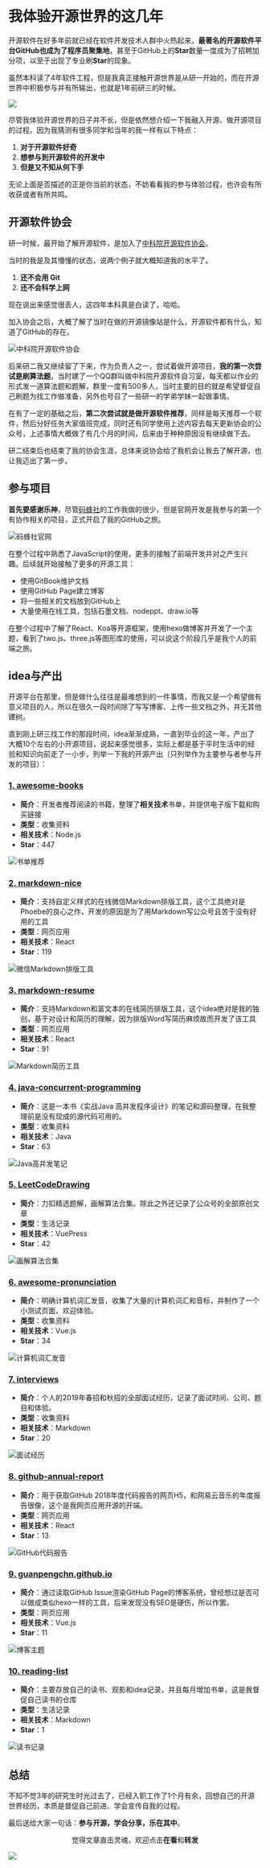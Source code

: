 # 我体验开源世界的这几年

开源软件在好多年前就已经在软件开发技术人群中火热起来，**最著名的开源软件平台GitHub也成为了程序员聚集地**，甚至于GitHub上的**Star**数量一度成为了招聘加分项，以至于出现了专业刷**Star**的现象。

虽然本科读了4年软件工程，但是我真正接触开源世界是从研一开始的，而在开源世界中积极参与并有所输出，也就是1年前研三的时候。

![](https://i.loli.net/2019/08/19/s8FzHcAqmY3xPSn.png)

尽管我体验开源世界的日子并不长，但是依然想介绍一下我融入开源、做开源项目的过程。因为我猜测有很多同学和当年的我一样有以下特点：

1. **对于开源软件好奇**
2. **想参与到开源软件的开发中**
3. **但是又不知从何下手**

无论上面是否描述的正是你当前的状态，不妨看看我的参与体验过程，也许会有所收获或者有所共鸣。

## 开源软件协会

研一时候，最开始了解开源软件，是加入了[中科院开源软件协会](https://www.opencas.org/ "中科院开源软件协会")。

当时的我是及其懵懂的状态，说两个例子就大概知道我的水平了。

1. **还不会用 Git**
2. **还不会科学上网**

现在说出来感觉很丢人，这四年本科真是白读了，哈哈。

加入协会之后，大概了解了当时在做的开源镜像站是什么，开源软件都有什么，知道了GitHub的存在。

![中科院开源软件协会](https://i.loli.net/2019/08/19/MITNGtE4HSWh8bU.png)

后来研二我又继续留了下来，作为负责人之一，尝试着做开源项目，**我的第一次尝试是刷算法题**，当时建了一个QQ群叫做中科院开源软件自习室，每天都以作业的形式发一道算法题和题解，群里一度有500多人，当时主要的目的就是希望督促自己刷题为找工作做准备，另外也号召了一些研一的学弟学妹一起做事情。

在有了一定的基础之后，**第二次尝试就是做开源软件推荐**，同样是每天推荐一个软件，然后分好任务大家值班完成，同时还有同学使用上述内容去每天更新协会的公众号，上述事情大概做了有几个月的时间，后来由于种种原因没有继续做下去。

研二结束后也结束了我的协会生涯，总体来说协会给了我机会让我去了解开源，也让我迈出了第一步。

## 参与项目

**首先要感谢乐神**，尽管[码蜂社](https://www.mafengshe.com/ "码蜂社官网")的工作我做的很少，但是官网开发是我参与的第一个有协作相关的项目，正式开启了我的GitHub之旅。

![码蜂社官网](https://i.loli.net/2019/08/19/CJkyPoVHwZ6xLFX.png)

在整个过程中熟悉了JavaScript的使用，更多的接触了前端开发并对之产生兴趣。后续就开始接触了更多的开源工具：

- 使用GitBook维护文档
- 使用GitHub Page建立博客
- 将一些相关的文档放到GitHub上
- 大量使用在线工具，包括石墨文档、nodeppt、draw.io等

在整个过程中了解了React、Koa等开源框架，使用hexo做博客并开发了一个主题，看到了two.js、three.js等图形库的使用，可以说这个阶段几乎是我个人的前端之旅。

## idea与产出

开源平台在那里，但是做什么往往是最难想到的一件事情，而我又是一个希望做有意义项目的人，所以在很久一段时间除了写写博客、上传一些文档之外，并无其他建树。

直到刚上研三找工作的那段时间，idea渐渐成熟，一直到毕业的这一年，产出了大概10个左右的小开源项目，说起来感觉很多，实际上都是基于平时生活中的经验和知识向前走了一小步，列举一下我的开源产出（只列举作为主要参与者参与开发的项目）：

### [1. awesome-books](https://github.com/guanpengchn/awesome-books "书单推荐")

- **简介**：开发者推荐阅读的书籍，整理了**相关技术**书单，并提供电子版下载和购买链接
- **类型**：收集资料
- **相关技术**：Node.js
- **Star**：447

![书单推荐](https://i.loli.net/2019/08/18/Poe2i94zwgxMhXd.png)

### [2. markdown-nice](https://github.com/zhning12/markdown-nice "微信Markdown排版工具")

- **简介**：支持自定义样式的在线微信Markdown排版工具，这个工具绝对是Phoebe的良心之作，开发的原因是为了用Markdown写公众号且苦于没有好用的工具
- **类型**：网页应用
- **相关技术**：React
- **Star**：119

![微信Markdown排版工具](https://i.loli.net/2019/08/18/LcbV785vgZErpfa.png)

### [3. markdown-resume](https://github.com/guanpengchn/markdown-resume "Markdown简历工具")

- **简介**：支持Markdown和富文本的在线简历排版工具，这个idea绝对是我的独创，基于对设计和简历的理解，因为排版Word写简历麻烦故而开发了该工具
- **类型**：网页应用
- **相关技术**：React
- **Star**：91

![Markdown简历工具](https://i.loli.net/2019/08/18/XIfz3k8liraZmgQ.png)

### [4. java-concurrent-programming](https://github.com/guanpengchn/java-concurrent-programming "Java高并发笔记")

- **简介**：这是一本书《实战Java 高并发程序设计》的笔记和源码整理，在我整理前是没有现成的源代码可用的。
- **类型**：收集资料
- **相关技术**：Java
- **Star**：63

![Java高并发笔记](https://i.loli.net/2019/08/18/BcVj29OvsEZ4kzl.png)

### [5. LeetCodeDrawing](https://github.com/guanpengchn/LeetCodeDrawing "画解算法合集")

- **简介**：力扣精选题解，画解算法合集。除此之外还记录了公众号的全部原创文章
- **类型**：生活记录
- **相关技术**：VuePress
- **Star**：42

![画解算法合集](https://i.loli.net/2019/08/18/dbWxfrgjyZwXIHU.png)

### [6. awesome-pronunciation](https://github.com/guanpengchn/awesome-pronunciation "计算机词汇发音")

- **简介**：明确计算机词汇发音，收集了大量的计算机词汇和音标，并制作了一个小测试页面，欢迎体验。
- **类型**：收集资料
- **相关技术**：Vue.js
- **Star**：34

![计算机词汇发音](https://i.loli.net/2019/08/18/XCinPbrkHBxlpoY.png)

### [7. interviews](https://github.com/guanpengchn/interviews "面试经历")

- **简介**：个人的2019年春招和秋招的全部面试经历，记录了面试时间、公司、题目和体验。
- **类型**：收集资料
- **相关技术**：Markdown
- **Star**：20

![面试经历](https://i.loli.net/2019/08/18/6Yh75MjomsCFLOA.png)

### [8. github-annual-report](https://github.com/guanpengchn/github-annual-report "GitHub代码报告")

- **简介**：用于获取GitHub 2018年度代码报告的网页H5，和网易云音乐的年度报告很像，这个是我网页应用开源的开端。
- **类型**：网页应用
- **相关技术**：React
- **Star**：13

![GitHub代码报告](https://i.loli.net/2019/08/18/ksyhJUuKfI5tndB.png)

### [9. guanpengchn.github.io](https://github.com/guanpengchn/guanpengchn.github.io "博客主题")

- **简介**：通过读取GitHub Issue渲染GitHub Page的博客系统，曾经想过是否可以做成类似hexo一样的工具，后来发现没有SEO是硬伤，所以作罢。
- **类型**：网页应用
- **相关技术**：Vue.js
- **Star**：11

![博客主题](https://i.loli.net/2019/08/18/RmMEsU7v1YjxQFW.png)

### [10. reading-list](https://github.com/guanpengchn/reading-list "读书记录")

- **简介**：主要存放自己的读书、观影和idea记录，并且每月增加书单，这是我督促自己读书的仓库
- **类型**：生活记录
- **相关技术**：Markdown
- **Star**：1

![读书记录](https://i.loli.net/2019/08/18/GXv9SR2aHLJ6cko.png)

## 总结

不知不觉3年的研究生时光过去了，已经入职工作了1个月有余，回想自己的开源世界经历，本质是督促自己前进、学会宣传自我的过程。

最后送给大家一句话：**参与开源，学会分享，乐在其中**。

<span style="display:block;text-align:center;">觉得文章直击灵魂，欢迎点击<strong>在看</strong>和<strong>转发</strong></span>

![](http://draw-wechat.oss-cn-hangzhou.aliyuncs.com/%E4%BA%8C%E7%BB%B4%E7%A0%81_20190823124950.gif)